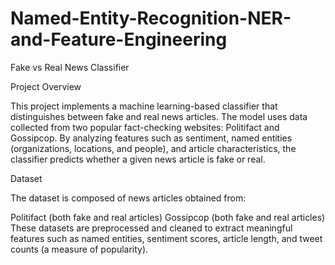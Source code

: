 # Named-Entity-Recognition-NER-and-Feature-Engineering
Fake vs Real News Classifier

Project Overview

This project implements a machine learning-based classifier that distinguishes between fake and real news articles. The model uses data collected from two popular fact-checking websites: Politifact and Gossipcop. By analyzing features such as sentiment, named entities (organizations, locations, and people), and article characteristics, the classifier predicts whether a given news article is fake or real.

Dataset

The dataset is composed of news articles obtained from:

Politifact (both fake and real articles)
Gossipcop (both fake and real articles)
These datasets are preprocessed and cleaned to extract meaningful features such as named entities, sentiment scores, article length, and tweet counts (a measure of popularity).
